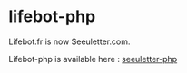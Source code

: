 # lifebot-php

Lifebot.fr is now Seeuletter.com.

Lifebot-php is available here : [seeuletter-php](https://github.com/seeuletter/seeuletter-php)
